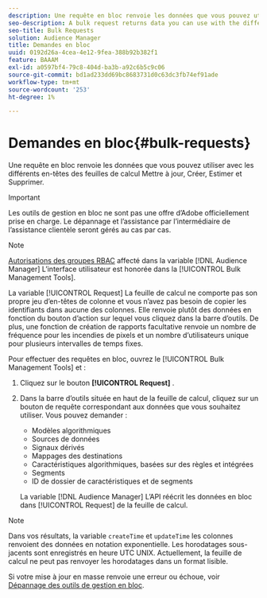 ```yaml
---
description: Une requête en bloc renvoie les données que vous pouvez utiliser avec les différents en-têtes des feuilles de calcul Mettre à jour, Créer, Estimer et Supprimer.
seo-description: A bulk request returns data you can use with the different headers in the Update, Create, Estimate, and Delete worksheets.
seo-title: Bulk Requests
solution: Audience Manager
title: Demandes en bloc
uuid: 0192d26a-4cea-4e12-9fea-388b92b382f1
feature: BAAAM
exl-id: a0597bf4-79c8-404d-ba3b-a92c6b5c9c06
source-git-commit: bd1ad233dd69bc8683731d0c63dc3fb74ef91ade
workflow-type: tm+mt
source-wordcount: '253'
ht-degree: 1%

---
```


# Demandes en bloc{#bulk-requests}

Une requête en bloc renvoie les données que vous pouvez utiliser avec les différents en-têtes des feuilles de calcul Mettre à jour, Créer, Estimer et Supprimer.

>[!IMPORTANT]
>
>Les outils de gestion en bloc ne sont pas une offre d’Adobe officiellement prise en charge. Le dépannage et l’assistance par l’intermédiaire de l’assistance clientèle seront gérés au cas par cas.

<!-- 

t_bulk_requests.xml

 -->

>[!NOTE]
>
>[Autorisations des groupes RBAC](../../features/administration/administration-overview.md) affecté dans la variable [!DNL Audience Manager] L’interface utilisateur est honorée dans la [!UICONTROL Bulk Management Tools].

La variable [!UICONTROL Request] La feuille de calcul ne comporte pas son propre jeu d’en-têtes de colonne et vous n’avez pas besoin de copier les identifiants dans aucune des colonnes. Elle renvoie plutôt des données en fonction du bouton d’action sur lequel vous cliquez dans la barre d’outils. De plus, une fonction de création de rapports facultative renvoie un nombre de fréquence pour les incendies de pixels et un nombre d’utilisateurs unique pour plusieurs intervalles de temps fixes.

Pour effectuer des requêtes en bloc, ouvrez le [!UICONTROL Bulk Management Tools] et :

1. Cliquez sur le bouton **[!UICONTROL Request]** .
2. Dans la barre d’outils située en haut de la feuille de calcul, cliquez sur un bouton de requête correspondant aux données que vous souhaitez utiliser. Vous pouvez demander :

   * Modèles algorithmiques
   * Sources de données
   * Signaux dérivés
   * Mappages des destinations
   * Caractéristiques algorithmiques, basées sur des règles et intégrées
   * Segments 
   * ID de dossier de caractéristiques et de segments

   La variable [!DNL Audience Manager] L’API réécrit les données en bloc dans [!UICONTROL Request] de la feuille de calcul.

>[!NOTE]
>
>Dans vos résultats, la variable `createTime` et `updateTime` les colonnes renvoient des données en notation exponentielle. Les horodatages sous-jacents sont enregistrés en heure UTC UNIX. Actuellement, la feuille de calcul ne peut pas renvoyer les horodatages dans un format lisible.

Si votre mise à jour en masse renvoie une erreur ou échoue, voir [Dépannage des outils de gestion en bloc](../../reference/bulk-management-tools/bulk-troubleshooting.md).

